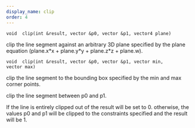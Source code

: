 ```yaml
---
display_name: clip
order: 4
---
```

`void  clip(int &result, vector &p0, vector &p1, vector4 plane)`

clip the line segment against an arbitrary 3D plane specified by the
plane equation (plane.x\*x + plane.y\*y + plane.z\*z + plane.w).

`void  clip(int &result, vector &p0, vector &p1, vector min, vector max)`

clip the line segment to the bounding box specified by the min and max
corner points.

clip the line segment between p0 and p1.

If the line is entirely clipped out of the result will be set to 0.
otherwise, the values p0 and p1 will be clipped to the constraints
specified and the result will be 1.

